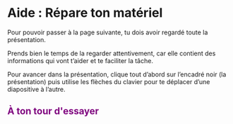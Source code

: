 #  Aide : Répare ton matériel
Pour pouvoir passer à la page suivante, tu dois avoir regardé toute la présentation.<br>

Prends bien le temps de la regarder attentivement, car elle contient des informations qui vont t’aider et te faciliter la tâche.<br>

Pour avancer dans la présentation, clique tout d’abord sur l’encadré noir (la présentation) puis utilise les flèches du clavier pour te déplacer d’une diapositive à l’autre.<br>

## <span style="color: #800080">À ton tour d'essayer</span>
